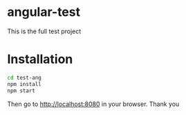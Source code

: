 # angular-test


This is the full test project

# Installation
```bash
cd test-ang
npm install
npm start
```

Then go to [http://localhost:8080](http://localhost:8080) in your browser. Thank you 
